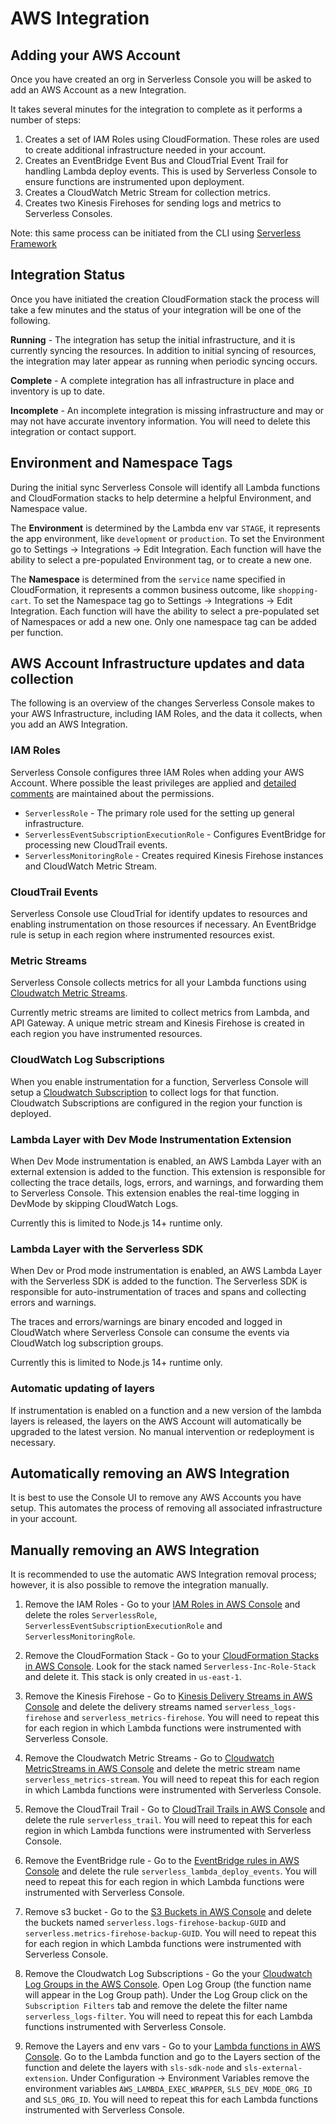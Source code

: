 <!--
title: AWS
menuText: AWS
description: AWS Integration
menuOrder: 2
-->

# AWS Integration

## Adding your AWS Account

Once you have created an org in Serverless Console you will be asked to add an
AWS Account as a new Integration.

It takes several minutes for the integration to complete as it performs a number
of steps:

1. Creates a set of IAM Roles using CloudFormation. These roles are used to
create additional infrastructure needed in your account.
2. Creates an EventBridge Event Bus and CloudTrial Event Trail for handling
Lambda deploy events. This is used by Serverless Console to ensure functions are
instrumented upon deployment.
3. Creates a CloudWatch Metric Stream for collection metrics.
4. Creates two Kinesis Firehoses for sending logs and metrics to Serverless
Consoles.

Note: this same process can be initiated from the CLI using [Serverless Framework](../)

## Integration Status

Once you have initiated the creation CloudFormation stack the process will take
a few minutes and the status of your integration will be one of the following.

**Running** - The integration has setup the initial infrastructure, and it is 
currently syncing the resources. In addition to initial syncing of resources,
the integration may later appear as running when periodic syncing occurs.

**Complete** - A complete integration has all infrastructure in place and 
inventory is up to date.

**Incomplete** - An incomplete integration is missing infrastructure and may or
may not have accurate inventory information. You will need to delete this
integration or contact support.

## Environment and Namespace Tags

During the initial sync Serverless Console will identify all Lambda functions
and CloudFormation stacks to help determine a helpful Environment, and Namespace
value.

The **Environment** is determined by the Lambda env var `STAGE`, it represents
the app environment, like `development` or `production`. To set the Environment
go to Settings -> Integrations -> Edit Integration. Each function will have the
ability to select a pre-populated Environment tag, or to create a new one.

The **Namespace** is determined from the `service` name specified in
CloudFormation, it represents a common business outcome, like `shopping-cart`.
To set the Namespace tag go to Settings -> Integrations -> Edit Integration.
Each function will have the ability to select a pre-populated set of Namespaces
or add a new one. Only one namespace tag can be added per function. 

## AWS Account Infrastructure updates and data collection

The following is an overview of the changes Serverless Console makes to your
AWS Infrastructure, including IAM Roles, and the data it collects, when you add
an AWS Integration.

### IAM Roles

Serverless Console configures three IAM Roles when adding your AWS Account.
Where possible the least privileges are applied and [detailed comments](https://github.com/serverless/console/blob/main/instrumentation/aws/iam-role-cfn-template.yaml)
are maintained about the permissions.

- `ServerlessRole` - The primary role used for the setting up general
infrastructure.
- `ServerlessEventSubscriptionExecutionRole` - Configures EventBridge for
processing new CloudTrail events.
- `ServerlessMonitoringRole` - Creates required Kinesis Firehose instances and
CloudWatch Metric Stream.

### CloudTrail Events

Serverless Console use CloudTrial for identify updates to resources and enabling
instrumentation on those resources if necessary. An EventBridge rule is setup
in each region where instrumented resources exist. 

### Metric Streams

Serverless Console collects metrics for all your Lambda functions using
[Cloudwatch Metric Streams](https://aws.amazon.com/blogs/aws/cloudwatch-metric-streams-send-aws-metrics-to-partners-and-to-your-apps-in-real-time/). 

Currently metric streams are limited to collect metrics from Lambda, and API
Gateway. A unique metric stream and Kinesis Firehose is created in each region
you have instrumented resources.

### CloudWatch Log Subscriptions

When you enable instrumentation for a function, Serverless Console will setup
a [Cloudwatch Subscription](https://docs.aws.amazon.com/AmazonCloudWatch/latest/logs/Subscriptions.html)
to collect logs for that function. Cloudwatch Subscriptions are configured in
the region your function is deployed.

### Lambda Layer with Dev Mode Instrumentation Extension

When Dev Mode instrumentation is enabled, an AWS Lambda Layer with an external
extension is added to the function. This extension is responsible for collecting
the trace details, logs, errors, and warnings, and forwarding them to Serverless
Console. This extension enables the real-time logging in DevMode by skipping
CloudWatch Logs.

Currently this is limited to Node.js 14+ runtime only. 

### Lambda Layer with the Serverless SDK

When Dev or Prod mode instrumentation is enabled, an AWS Lambda Layer with the
Serverless SDK is added to the function. The Serverless SDK is responsible for
auto-instrumentation of traces and spans and collecting errors and warnings.

The traces and errors/warnings are binary encoded and logged in CloudWatch
where Serverless Console can consume the events via CloudWatch log subscription
groups.

Currently this is limited to Node.js 14+ runtime only. 

### Automatic updating of layers

If instrumentation is enabled on a function and a new version of the lambda
layers is released, the layers on the AWS Account will automatically be upgraded
to the latest version. No manual intervention or redeployment is necessary.

## Automatically removing an AWS Integration

It is best to use the Console UI to remove any AWS Accounts you have setup.
This automates the process of removing all associated infrastructure in your
account.

## Manually removing an AWS Integration

It is recommended to use the automatic AWS Integration removal process; however,
it is also possible to remove the integration manually.

1. Remove the IAM Roles - Go to your [IAM Roles in AWS Console](https://us-east-1.console.aws.amazon.com/iamv2/home?region=us-east-1#/roles)
and delete the roles `ServerlessRole`,
`ServerlessEventSubscriptionExecutionRole` and `ServerlessMonitoringRole`.

1. Remove the CloudFormation Stack - Go to your [CloudFormation Stacks in AWS Console](https://us-east-1.console.aws.amazon.com/cloudformation/home?region=us-east-1#/stacks?filteringStatus=active&filteringText=&viewNested=true&hideStacks=false).
Look for the stack named `Serverless-Inc-Role-Stack` and delete it. This stack
is only created in `us-east-1`. 

1. Remove the Kinesis Firehose - Go to [Kinesis Delivery Streams in AWS Console](https://us-east-1.console.aws.amazon.com/firehose/home?region=us-east-1#/streams)
and delete the delivery streams named `serverless_logs-firehose` and
`serverless_metrics-firehose`. You will need to repeat this for each region in
which Lambda functions were instrumented with Serverless Console.
 
1. Remove the Cloudwatch Metric Streams - Go to [Cloudwatch MetricStreams in AWS Console](https://us-east-1.console.aws.amazon.com/cloudwatch/home?region=us-east-1#metric-streams:streamsList)
and delete the metric stream name `serverless_metrics-stream`. You will need to
repeat this for each region in which Lambda functions were instrumented with
Serverless Console.

1. Remove the CloudTrail Trail - Go to [CloudTrail Trails in AWS Console](https://us-east-1.console.aws.amazon.com/cloudtrail/home?region=us-east-1#/trails)
and delete the rule `serverless_trail`. You will need to repeat this for each
region in which Lambda functions were instrumented with Serverless Console.

1. Remove the EventBridge rule - Go to the [EventBridge rules in AWS Console](https://us-east-1.console.aws.amazon.com/events/home?region=us-east-1#/rules)
and delete the rule `serverless_lambda_deploy_events`. You will need to repeat
this for each region in which Lambda functions were instrumented with Serverless
Console.

1. Remove s3 bucket - Go to the [S3 Buckets in AWS Console](https://s3.console.aws.amazon.com/s3/buckets?region=us-east-1)
and delete the buckets named `serverless.logs-firehose-backup-GUID` and
`serverless.metrics-firehose-backup-GUID`. You will need to repeat this for each
region in which Lambda functions were instrumented with Serverless Console.

1. Remove the Cloudwatch Log Subscriptions - Go the your [Cloudwatch Log Groups in the AWS Console](https://us-east-1.console.aws.amazon.com/cloudwatch/home?region=us-east-1#logsV2:log-groups).
Open Log Group (the function name will appear in the Log Group path). Under the
Log Group click on the `Subscription Filters` tab and remove the delete the
filter name `serverless_logs-filter`. You will need to repeat this for each
Lambda functions instrumented with Serverless Console.

1. Remove the Layers and env vars - Go to your [Lambda functions in AWS Console](https://us-east-1.console.aws.amazon.com/lambda/home?region=us-east-1#/functions).
Go to the Lambda function and go to the Layers section of the function and
delete the layers with `sls-sdk-node` and `sls-external-extension`. Under
Configuration -> Environment Variables remove the environment variables
`AWS_LAMBDA_EXEC_WRAPPER`, `SLS_DEV_MODE_ORG_ID` and `SLS_ORG_ID`. You will need
to repeat this for each Lambda functions instrumented with Serverless Console.
